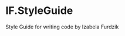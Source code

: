 # IF.StyleGuide
Style Guide for writing code by Izabela Furdzik

<!--
theme, colors, typography etc

lang intl
aliases (css, js)

Write my own style guide CSS (like BEM, but better) - that’s why I need to learn:
English
CSS Documentation - W3C
BEM - understand
Other metodologies - understand
Understand what what is important for W3C, big and small companies, developers for a big/small projects
How to publish it on GitHub
How to add own rules or add new rules for cssLint etc.


Structure
Add CSS Lint for it, add folders, fils structure etc.
Naming convention (https://cssguidelin.es/#bem-like-naming)
BEM + SMACSS + OOCSS
Ask for advice -> Emilia, Monika, Patrycjusz
Inne
https://www.smashingmagazine.com/2014/07/bem-methodology-for-small-projects/
https://www.steveworkman.com/html5-2/standards/2009/classitis-the-new-css-disease/
https://css-tricks.com/bem-101/
https://gist.github.com/stephenway/a6145d9b4430e8c55a77


-->
